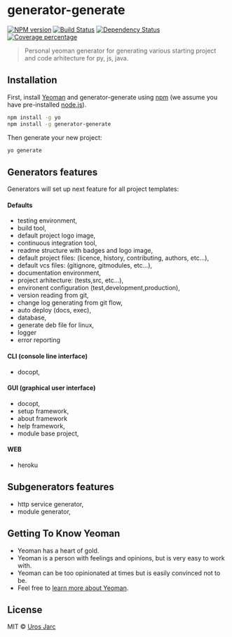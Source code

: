 # generator-generate
[![NPM version][npm-image]][npm-url] [![Build Status][travis-image]][travis-url] [![Dependency Status][daviddm-image]][daviddm-url] [![Coverage percentage][coveralls-image]][coveralls-url]
> Personal yeoman generator for generating various starting project and code arhitecture for py, js, java.

## Installation

First, install [Yeoman](http://yeoman.io) and generator-generate using [npm](https://www.npmjs.com/) (we assume you have pre-installed [node.js](https://nodejs.org/)).

```bash
npm install -g yo
npm install -g generator-generate
```

Then generate your new project:

```bash
yo generate
```

## Generators features

Generators will set up next feature for all project templates:

#### Defaults

 * testing environment,
 * build tool,
 * default project logo image,
 * continuous integration tool,
 * readme structure with badges and logo image,
 * default project files: (licence, history, contributing, authors, etc...),
 * default vcs files: (gitignore, gitmodules, etc...),
 * documentation environment,
 * project arhitecture: (tests,src, etc...),
 * environent configuration (test,development,production),
 * version reading from git,
 * change log generating from git flow,
 * auto deploy (docs, exec),
 * database,
 * generate deb file for linux,
 * logger
 * error reporting
 
#### CLI (console line interface)

 * docopt,
 
#### GUI (graphical user interface)

 * docopt,
 * setup framework,
 * about framework
 * help framework,
 * module base project,
 
#### WEB

 * heroku
 
## Subgenerators features

 * http service generator,
 * module generator,

## Getting To Know Yeoman

 * Yeoman has a heart of gold.
 * Yeoman is a person with feelings and opinions, but is very easy to work with.
 * Yeoman can be too opinionated at times but is easily convinced not to be.
 * Feel free to [learn more about Yeoman](http://yeoman.io/).

## License

MIT © [Uros Jarc](https://github.com/urosjarc)


[npm-image]: https://badge.fury.io/js/generator-generate.svg
[npm-url]: https://npmjs.org/package/generator-generate
[travis-image]: https://travis-ci.org/urosjarc/generator-generate.svg?branch=master
[travis-url]: https://travis-ci.org/urosjarc/generator-generate
[daviddm-image]: https://david-dm.org/urosjarc/generator-generate.svg?theme=shields.io
[daviddm-url]: https://david-dm.org/urosjarc/generator-generate
[coveralls-image]: https://coveralls.io/repos/urosjarc/generator-generate/badge.svg
[coveralls-url]: https://coveralls.io/r/urosjarc/generator-generate
